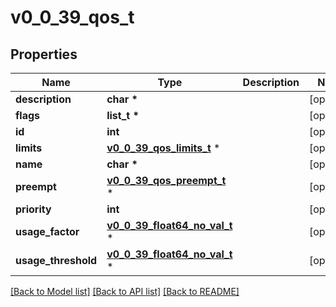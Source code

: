 # v0_0_39_qos_t

## Properties
Name | Type | Description | Notes
------------ | ------------- | ------------- | -------------
**description** | **char \*** |  | [optional] 
**flags** | **list_t \*** |  | [optional] 
**id** | **int** |  | [optional] 
**limits** | [**v0_0_39_qos_limits_t**](v0_0_39_qos_limits.md) \* |  | [optional] 
**name** | **char \*** |  | [optional] 
**preempt** | [**v0_0_39_qos_preempt_t**](v0_0_39_qos_preempt.md) \* |  | [optional] 
**priority** | **int** |  | [optional] 
**usage_factor** | [**v0_0_39_float64_no_val_t**](v0_0_39_float64_no_val.md) \* |  | [optional] 
**usage_threshold** | [**v0_0_39_float64_no_val_t**](v0_0_39_float64_no_val.md) \* |  | [optional] 

[[Back to Model list]](../README.md#documentation-for-models) [[Back to API list]](../README.md#documentation-for-api-endpoints) [[Back to README]](../README.md)



